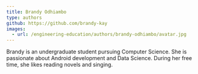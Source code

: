 ```yaml
---
title: Brandy Odhiambo
type: authors
github: https://github.com/brandy-kay
images:
  - url: /engineering-education/authors/brandy-odhiambo/avatar.jpg 
---
```

Brandy is an undergraduate student pursuing Computer Science. She is passionate about Android development and Data Science. During her free time, she likes reading novels and singing.
